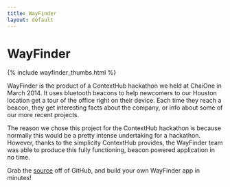 ```yaml
---
title: WayFinder
layout: default
---
```

# WayFinder

<div class="text-center">
  {% include wayfinder_thumbs.html %}
</div>

WayFinder is the product of a ContextHub hackathon we held at ChaiOne in March 2014. It uses bluetooth beacons to help newcomers to our Houston location get a tour of the office right on their device. Each time they reach a beacon, they get interesting facts about the company, or info about some of our more recent projects.

The reason we chose this project for the ContextHub hackathon is because normally this would be a pretty intense undertaking for a hackathon. However, thanks to the simplicity ContextHub provides, the WayFinder team was able to produce this fully functioning, beacon powered application in no time.

Grab the [source](https://github.com/contexthub/Wayfinder) off of GitHub, and build your own WayFinder app in minutes!